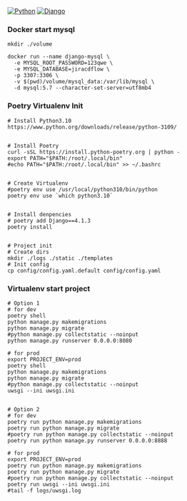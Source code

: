 [![Python](https://img.shields.io/badge/Python-3.10.9-red)](https://www.python.org/downloads/release/python-3109/)
[![Django](https://img.shields.io/badge/Django-4.1.3-blue)](https://docs.djangoproject.com/en/4.2/releases/4.1/)

### Docker start mysql
```shell
mkdir ./volume

docker run --name django-mysql \
  -e MYSQL_ROOT_PASSWORD=123qwe \
  -e MYSQL_DATABASE=jiracdflow \
  -p 3307:3306 \
  -v $(pwd)/volume/mysql_data:/var/lib/mysql \
  -d mysql:5.7 --character-set-server=utf8mb4
```

### Poetry Virtualenv Init
```shell
# Install Python3.10
https://www.python.org/downloads/release/python-3109/


# Install Poetry
curl -sSL https://install.python-poetry.org | python -
export PATH="$PATH:/root/.local/bin"
#echo PATH="$PATH:/root/.local/bin" >> ~/.bashrc


# Create Virtualenv
#poetry env use /usr/local/python310/bin/python
poetry env use `which python3.10`


# Install denpencies
# poetry add Django==4.1.3
poetry install


# Project init
# Create dirs
mkdir ./logs ./static ./templates
# Init config
cp config/config.yaml.default config/config.yaml
```

### Virtualenv start project
```shell
# Option 1
# for dev
poetry shell
python manage.py makemigrations
python manage.py migrate
#python manage.py collectstatic --noinput
python manage.py runserver 0.0.0.0:8080

# for prod
export PROJECT_ENV=prod
poetry shell
python manage.py makemigrations
python manage.py migrate
#python manage.py collectstatic --noinput
uwsgi --ini uwsgi.ini


# Option 2
# for dev
poetry run python manage.py makemigrations
poetry run python manage.py migrate
#poetry run python manage.py collectstatic --noinput
poetry run python manage.py runserver 0.0.0.0:8888

# for prod
export PROJECT_ENV=prod
poetry run python manage.py makemigrations
poetry run python manage.py migrate
#poetry run python manage.py collectstatic --noinput
poetry run uwsgi --ini uwsgi.ini
#tail -f logs/uwsgi.log
```
